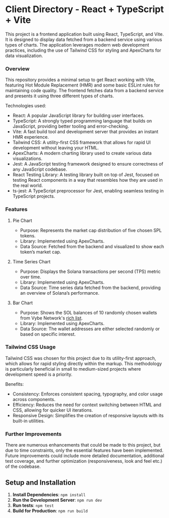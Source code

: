 # Client Directory - React + TypeScript + Vite

This project is a frontend application built using React, TypeScript, and Vite. It is designed to display data fetched from a backend service using various types of charts. The application leverages modern web development practices, including the use of Tailwind CSS for styling and ApexCharts for data visualization.

### Overview

This repository provides a minimal setup to get React working with Vite, featuring Hot Module Replacement (HMR) and some basic ESLint rules for maintaining code quality. The frontend fetches data from a backend service and presents it using three different types of charts.

Technologies used:

- React: A popular JavaScript library for building user interfaces.
- TypeScript: A strongly typed programming language that builds on JavaScript, providing better tooling and error-checking.
- Vite: A fast build tool and development server that provides an instant HMR experience.
- Tailwind CSS: A utility-first CSS framework that allows for rapid UI development without leaving your HTML.
- ApexCharts: A modern charting library used to create various data visualizations.
- Jest: A JavaScript testing framework designed to ensure correctness of any JavaScript codebase.
- React Testing Library: A testing library built on top of Jest, focused on testing React components in a way that resembles how they are used in the real world.
- ts-jest: A TypeScript preprocessor for Jest, enabling seamless testing in TypeScript projects.

### Features

1. Pie Chart

   - Purpose: Represents the market cap distribution of five chosen SPL tokens.
   - Library: Implemented using ApexCharts.
   - Data Source: Fetched from the backend and visualized to show each token’s market cap.

2. Time Series Chart

   - Purpose: Displays the Solana transactions per second (TPS) metric over time.
   - Library: Implemented using ApexCharts.
   - Data Source: Time series data fetched from the backend, providing an overview of Solana’s performance.

3. Bar Chart

   - Purpose: Shows the SOL balances of 10 randomly chosen wallets from Vybe Network's [rich list](https://alpha.vybenetwork.com/tokens/richlist).
   - Library: Implemented using ApexCharts.
   - Data Source: The wallet addresses are either selected randomly or based on specific interest.

### Tailwind CSS Usage

Tailwind CSS was chosen for this project due to its utility-first approach, which allows for rapid styling directly within the markup. This methodology is particularly beneficial in small to medium-sized projects where development speed is a priority.

Benefits:

- Consistency: Enforces consistent spacing, typography, and color usage across components.
- Efficiency: Reduces the need for context switching between HTML and CSS, allowing for quicker UI iterations.
- Responsive Design: Simplifies the creation of responsive layouts with its built-in utilities.

### Further Improvements

There are numerous enhancements that could be made to this project, but due to time constraints, only the essential features have been implemented. Future improvements could include more detailed documentation, additional test coverage, and further optimization (responsiveness, look and feel etc.) of the codebase.

## Setup and Installation

1. **Install Dependencies**: `npm install`
2. **Run the Development Server**: `npm run dev`
3. **Run tests**: `npm test`
4. **Build for Production**: `npm run build`
